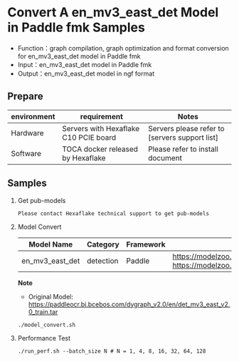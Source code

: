 # Convert A en_mv3_east_det Model in Paddle fmk Samples
- Function：graph compilation, graph optimization and format conversion for en_mv3_east_det model in Paddle fmk
- Input：en_mv3_east_det model in  Paddle fmk
- Output：en_mv3_east_det model in ngf format

## Prepare
| environment | requirement | Notes |
|---|---|---|
|Hardware|Servers with Hexaflake C10 PCIE board|Servers please refer to [servers support list]|
|Software|TOCA docker released by Hexaflake|Please refer to install document|

## Samples

1. Get pub-models

    ```
    Please contact Hexaflake technical support to get pub-models
    ```
2. Model Convert

    | **Model Name** | **Category** | **Framework** | **Download** |
    |---|---|---|---|
    | en_mv3_east_det | detection | Paddle | https://modelzoo.hexaflake.com/ocr_detection/paddle/en_mv3_east_det/en_mv3_east_det.pdiparams  https://modelzoo.hexaflake.com/ocr_detection/paddle/en_mv3_east_det/en_mv3_east_det.pdmodel|

    **Note**
    - Original Model: https://paddleocr.bj.bcebos.com/dygraph_v2.0/en/det_mv3_east_v2.0_train.tar

    ```
    ./model_convert.sh

    ```
3. Performance Test

    ```
    ./run_perf.sh --batch_size N # N = 1, 4, 8, 16, 32, 64, 128

    ```
